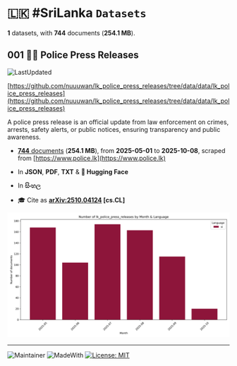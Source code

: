 # 🇱🇰 #SriLanka `Datasets`

**1** datasets, with **744** documents (**254.1 MB**).

## 001 👮‍♂️ Police Press Releases

![LastUpdated](https://img.shields.io/badge/last_updated-2025--10--09_02:19:05-green)

[https://github.com/nuuuwan/lk_police_press_releases/tree/data/data/lk_police_press_releases](https://github.com/nuuuwan/lk_police_press_releases/tree/data/data/lk_police_press_releases)

A police press release is an official update from law enforcement on crimes, arrests, safety alerts, or public notices, ensuring transparency and public awareness.

- [**744** documents](https://github.com/nuuuwan/lk_police_press_releases/tree/data/data/lk_police_press_releases) (**254.1 MB**), from **2025-05-01** to **2025-10-08**, scraped from [https://www.police.lk](https://www.police.lk)

- In **JSON**, **PDF**, **TXT** & **🤗 Hugging Face**

- In **සිංහල**

- 🎓 Cite as **[arXiv:2510.04124](https://arxiv.org/abs/2510.04124) [cs.CL]**

![Chart](https://raw.githubusercontent.com/nuuuwan/lk_police_press_releases/refs/heads/data/data/lk_police_press_releases/docs_by_month_and_lang.png)

---

![Maintainer](https://img.shields.io/badge/maintainer-nuuuwan-red)
![MadeWith](https://img.shields.io/badge/made_with-python-blue)
[![License: MIT](https://img.shields.io/badge/License-MIT-yellow.svg)](https://opensource.org/licenses/MIT)
